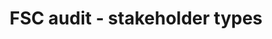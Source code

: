 ---
title: 'FSC audit - stakeholder types'
slug: 'fsc-audit-stakeholder-types'
description: 'select from control list'
required: False
vocabulary: 'fsc-audit-stakeholder-types.txt'
policy: 'Controlled value. Multi select from control list.'
---